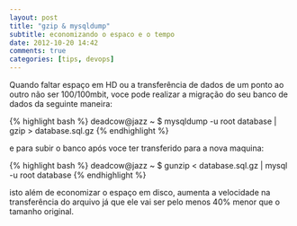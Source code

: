 ```yaml
---
layout: post
title: "gzip & mysqldump"
subtitle: economizando o espaco e o tempo
date: 2012-10-20 14:42
comments: true
categories: [tips, devops]
---
```


Quando faltar espaço em HD ou a transferência de dados de um ponto ao outro não ser 100/100mbit, voce pode realizar a migração do seu banco de dados da seguinte maneira:

{% highlight bash %}
deadcow@jazz ~ $ mysqldump -u root database | gzip > database.sql.gz
{% endhighlight %}

e para subir o banco após voce ter transferido para a nova maquina:

{% highlight bash %}
deadcow@jazz ~ $ gunzip < database.sql.gz | mysql -u root database
{% endhighlight %}

isto além de economizar o espaço em disco, aumenta a velocidade na transferência do arquivo já que ele vai ser pelo menos 40% menor que o tamanho original.
